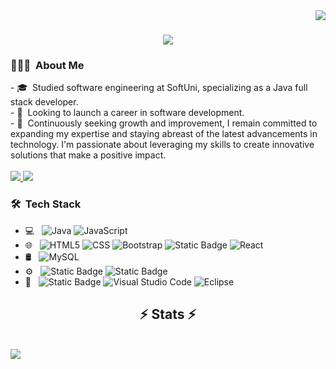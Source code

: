 <img align="right" src="https://visitor-badge.laobi.icu/badge?page_id=viktorpetrov1997.viktorpetrov1997"/>

<h1 align="center">
    <img src="https://readme-typing-svg.herokuapp.com/?font=Righteous&size=35&center=true&vCenter=true&width=500&height=70&duration=4000&lines=Hi+There!+👋;+I'm+Viktor!;" />
</h1>

<h3> 👨🏻‍💻 &nbsp;About Me </h3>
- 🎓 &nbsp;Studied software engineering at SoftUni, specializing as a Java full stack developer. <br>
- 💼 &nbsp;Looking to launch a career in software development. <br>
- 🌱 &nbsp;Continuously seeking growth and improvement, I remain committed to expanding my expertise and staying abreast of the latest advancements in technology. I'm passionate about leveraging my skills to create innovative solutions that make a positive impact.

<br> 

<br> 

<div align="left"> 
  <a href="mailto:viktor.petrov0497@gmail.com">
    <img src="https://img.shields.io/badge/Gmail-333333?style=for-the-badge&logo=gmail&logoColor=red" />
  </a>
  <a href="https://linkedin.com/in/viktor-petrov-46684a2a9" target="_blank">
    <img src="https://img.shields.io/badge/LinkedIn-0077B5?style=for-the-badge&logo=linkedin&logoColor=white" target="_blank" />
  </a>
</div>

<h3> 🛠 &nbsp;Tech Stack</h3>

- 💻 &nbsp;
  ![Java](https://img.shields.io/badge/-Java-333333?style=flat&logo=Java&logoColor=007396)
  ![JavaScript](https://img.shields.io/badge/-JavaScript-333333?style=flat&logo=javascript)
- 🌐 &nbsp;
  ![HTML5](https://img.shields.io/badge/-HTML5-333333?style=flat&logo=HTML5)
  ![CSS](https://img.shields.io/badge/-CSS-333333?style=flat&logo=CSS3&logoColor=1572B6)
  ![Bootstrap](https://img.shields.io/badge/-Bootstrap-333333?style=flat&logo=bootstrap&logoColor=563D7C)
  ![Static Badge](https://img.shields.io/badge/jQuery-black?style=flat&logo=jQuery)
  ![React](https://img.shields.io/badge/-React-333333?style=flat&logo=react)
- 🛢 &nbsp;
  ![MySQL](https://img.shields.io/badge/-MySQL-333333?style=flat&logo=mysql)
- ⚙️ &nbsp;
  ![Static Badge](https://img.shields.io/badge/Spring-black?style=flat&logo=Spring)
  ![Static Badge](https://img.shields.io/badge/Hibernate-black?style=flat&logo=Hibernate)
- 🔧 &nbsp;
  ![Static Badge](https://img.shields.io/badge/IntelliJ%20IDEA-black?style=flat&logo=IntelliJ%20IDEA)
  ![Visual Studio Code](https://img.shields.io/badge/-Visual%20Studio%20Code-333333?style=flat&logo=visual-studio-code&logoColor=007ACC)
  ![Eclipse](https://img.shields.io/badge/-Eclipse-333333?style=flat&logo=eclipse-ide&logoColor=2C2255)

<h2 align="center">⚡ Stats ⚡</h2>
<br>

<div style="display: flex; justify-content: space-between; align="center"">
    <a href="https://github.com/viktorpetrov1997/github-readme-stats">
    <img align="left" src="https://github-readme-stats.vercel.app/api/top-langs/?username=viktorpetrov1997&layout=compact" />
    </a>
</div>

<br>
<br>
<br>
<br>
<br>
<br>
<br>
<br>
<br>
<br>
<br>
<br>


